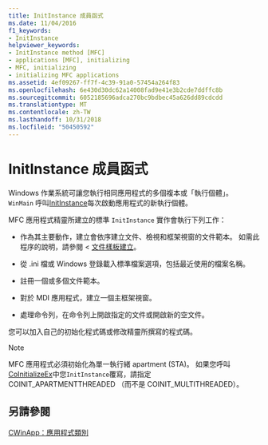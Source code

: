 ```yaml
---
title: InitInstance 成員函式
ms.date: 11/04/2016
f1_keywords:
- InitInstance
helpviewer_keywords:
- InitInstance method [MFC]
- applications [MFC], initializing
- MFC, initializing
- initializing MFC applications
ms.assetid: 4ef09267-ff7f-4c39-91a0-57454a264f83
ms.openlocfilehash: 6e430d30dc62a14008fad9e41e3b2cde7ddffc8b
ms.sourcegitcommit: 6052185696adca270bc9bdbec45a626dd89cdcdd
ms.translationtype: MT
ms.contentlocale: zh-TW
ms.lasthandoff: 10/31/2018
ms.locfileid: "50450592"
---
```

# <a name="initinstance-member-function"></a>InitInstance 成員函式

Windows 作業系統可讓您執行相同應用程式的多個複本或「執行個體」。 `WinMain` 呼叫[InitInstance](../mfc/reference/cwinapp-class.md#initinstance)每次啟動應用程式的新執行個體。

MFC 應用程式精靈所建立的標準 `InitInstance` 實作會執行下列工作：

- 作為其主要動作，建立會依序建立文件、檢視和框架視窗的文件範本。 如需此程序的說明，請參閱 <<c0> [ 文件樣板建立](../mfc/document-template-creation.md)。

- 從 .ini 檔或 Windows 登錄載入標準檔案選項，包括最近使用的檔案名稱。

- 註冊一個或多個文件範本。

- 對於 MDI 應用程式，建立一個主框架視窗。

- 處理命令列，在命令列上開啟指定的文件或開啟新的空文件。

您可以加入自己的初始化程式碼或修改精靈所撰寫的程式碼。

> [!NOTE]
>  MFC 應用程式必須初始化為單一執行緒 apartment (STA)。 如果您呼叫[CoInitializeEx](/windows/desktop/api/combaseapi/nf-combaseapi-coinitializeex)中您`InitInstance`覆寫，請指定 COINIT_APARTMENTTHREADED （而不是 COINIT_MULTITHREADED）。

## <a name="see-also"></a>另請參閱

[CWinApp：應用程式類別](../mfc/cwinapp-the-application-class.md)

